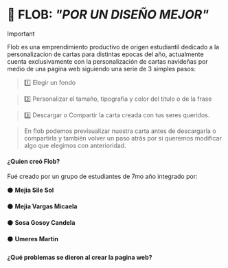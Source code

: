 
# 🦥 FLOB: *"POR UN DISEÑO MEJOR"*

> [!IMPORTANT]
> Flob es una emprendimiento productivo de origen estudiantil dedicado a la personalizacion de cartas para distintas epocas del año, actualmente cuenta exclusivamente con la personalización de cartas navideñas por medio de una pagina web siguiendo una serie de 3 simples pasos:

> 1️⃣ Elegir un fondo

> 2️⃣ Personalizar el tamaño, tipografia y color del titulo o de la frase


> 3️⃣ Descargar o Compartir la carta creada con tus seres queridos.


>En flob podemos previsualizar nuestra carta antes de descargarla o compartirla y también volver un paso atrás por si queremos modificar algo que elegimos con anterioridad.

#### ¿Quien creó Flob?
Fué creado por un grupo de estudiantes de 7mo año integrado por:


⚫ **Mejia Sile Sol**

⚫ **Mejia Vargas Micaela**

⚫ **Sosa Gosoy Candela**

⚫ **Umeres Martin**

#### ¿Qué problemas se dieron al crear la pagina web?
